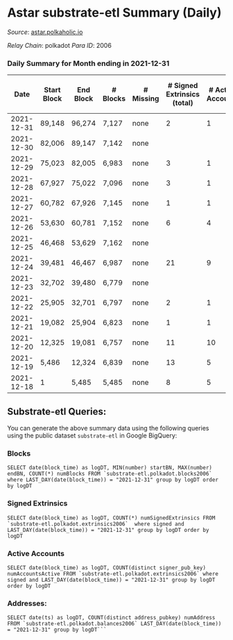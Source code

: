 # Astar substrate-etl Summary (Daily)

_Source_: [astar.polkaholic.io](https://astar.polkaholic.io)

*Relay Chain*: polkadot
*Para ID*: 2006



### Daily Summary for Month ending in 2021-12-31


| Date | Start Block | End Block | # Blocks | # Missing | # Signed Extrinsics (total) | # Active Accounts | # Addresses with Balances | # Events | # Transfers | # XCM Transfers In | # XCM Transfers Out |
| ---- | ----------- | --------- | -------- | --------- | --------------------------- | ----------------- | ------------------------- | -------- | ----------- | ------------------ | ------------------- |
| 2021-12-31 | 89,148 | 96,274 | 7,127 | none  | 2 | 1 | 29 | 21,406 | 7,127 ($66,631.90) |   |   |
| 2021-12-30 | 82,006 | 89,147 | 7,142 | none  |  |  |  | 21,450 | 7,142 ($66,772.14) |   |   |
| 2021-12-29 | 75,023 | 82,005 | 6,983 | none  | 3 | 1 |  | 20,975 | 6,983 ($65,285.61) |   |   |
| 2021-12-28 | 67,927 | 75,022 | 7,096 | none  | 3 | 1 |  | 21,318 | 7,096 ($66,342.07) |   |   |
| 2021-12-27 | 60,782 | 67,926 | 7,145 | none  | 1 | 1 |  | 21,461 | 7,145 ($66,800.18) |   |   |
| 2021-12-26 | 53,630 | 60,781 | 7,152 | none  | 6 | 4 |  | 21,495 | 7,152 ($66,865.63) |   |   |
| 2021-12-25 | 46,468 | 53,629 | 7,162 | none  |  |  |  | 21,510 | 7,162 ($66,959.12) |   |   |
| 2021-12-24 | 39,481 | 46,467 | 6,987 | none  | 21 | 9 |  | 21,033 | 6,987 ($65,323.02) |   |   |
| 2021-12-23 | 32,702 | 39,480 | 6,779 | none  |  |  |  | 20,359 | 6,779 ($63,378.37) |   |   |
| 2021-12-22 | 25,905 | 32,701 | 6,797 | none  | 2 | 1 |  | 20,416 | 6,797 ($63,546.66) |   |   |
| 2021-12-21 | 19,082 | 25,904 | 6,823 | none  | 1 | 1 |  | 20,493 | 6,823 ($63,789.74) |   |   |
| 2021-12-20 | 12,325 | 19,081 | 6,757 | none  | 11 | 10 |  | 20,346 | 6,767 ($63,176.20) |   |   |
| 2021-12-19 | 5,486 | 12,324 | 6,839 | none  | 13 | 5 |  | 20,571 | 6,839 ($63,939.33) |   |   |
| 2021-12-18 | 1 | 5,485 | 5,485 | none  | 8 | 5 |  | 16,508 | 5,488 ($51,263.19) |   |   |

## Substrate-etl Queries:
You can generate the above summary data using the following queries using the public dataset `substrate-etl` in Google BigQuery:


### Blocks
```
SELECT date(block_time) as logDT, MIN(number) startBN, MAX(number) endBN, COUNT(*) numBlocks FROM `substrate-etl.polkadot.blocks2006`  where LAST_DAY(date(block_time)) = "2021-12-31" group by logDT order by logDT
```


### Signed Extrinsics
```
SELECT date(block_time) as logDT, COUNT(*) numSignedExtrinsics FROM `substrate-etl.polkadot.extrinsics2006`  where signed and LAST_DAY(date(block_time)) = "2021-12-31" group by logDT order by logDT
```


### Active Accounts
```
SELECT date(block_time) as logDT, COUNT(distinct signer_pub_key) numAccountsActive FROM `substrate-etl.polkadot.extrinsics2006` where signed and LAST_DAY(date(block_time)) = "2021-12-31" group by logDT order by logDT
```


### Addresses:
```
SELECT date(ts) as logDT, COUNT(distinct address_pubkey) numAddress FROM `substrate-etl.polkadot.balances2006` LAST_DAY(date(block_time)) = "2021-12-31" group by logDT```

